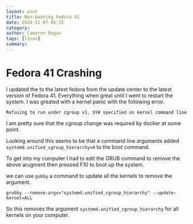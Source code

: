 ```yaml
---
layout: post
title: Non-booting Fedora 41
date: 2024-11-07 06:15
category: 
author: Cameron Regan
tags: [linux]
summary: 
---
```


# Fedora 41 Crashing

I updated the to the latest fedora from the update center to the latest version of Fedora 41.  Everything when great until I went to restart the system.  I was greated with a kernel panic with the following error.

`Refusing to run under cgroup v1, SY# specified on kernel command line`

I am pretty sure  that the cgroup change was required by docker at some point.

Looking around this seems to be that a command line arguments added `systemd.unified_cgroup_hierarchy=0` to the boot command. 

To get into my computer I had to edit the GRUB command to remove the above arugment then pressed F10 to boot up the system.

we can use `gubby` a command to update all the kernels to remove the argument. 

`grubby --remove-args="systemd.unified_cgroup_hierarchy" --update-kernel=ALL`

So this removes the argument `systemd.unified_cgroup_hierarchy` for all kernels on your computer.


